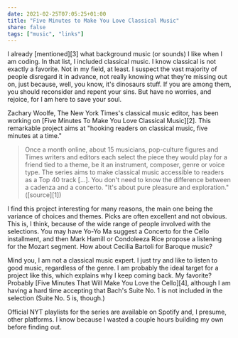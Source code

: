```yaml
---
date: 2021-02-25T07:05:25+01:00
title: "Five Minutes to Make You Love Classical Music"
share: false
tags: ["music", "links"]
---
```

I already [mentioned][3] what background music (or sounds) I like when I am
coding. In that list, I included classical music. I know classical is not
exactly a favorite. Not in my field, at least. I suspect the vast majority of
people disregard it in advance, not really knowing what they're missing out on,
just because, well, you know, it's dinosaurs stuff. If you are among them, you
should reconsider and repent your sins. But have no worries, and rejoice, for
I am here to save your soul.

Zachary Woolfe, The New York Times's classical music editor, has been working
on [Five Minutes To Make You Love Classical Music][2]. This remarkable project aims
at "hooking readers on classical music, five minutes at a time."

> Once a month online, about 15 musicians, pop-culture figures and Times
> writers and editors each select the piece they would play for a friend tied
> to a theme, be it an instrument, composer, genre or voice type. The series
> aims to make classical music accessible to readers as a Top 40 track [...].
> You don't need to know the difference between a cadenza and a concerto. "It's
> about pure pleasure and exploration." ([source][1])

I find this project interesting for many reasons, the main one being the
variance of choices and themes. Picks are often excellent and not obvious. This
is, I think, because of the wide range of people involved with the selections.
You may have Yo-Yo Ma suggest a Concerto for the Cello installment, and then
Mark Hamill or Condoleeza Rice propose a listening for the Mozart segment. How
about Cecilia Bartoli for Baroque music?

Mind you, I am not a classical music expert. I just try and like to listen to
good music, regardless of the genre. I am probably the ideal target for
a project like this, which explains why I keep coming back. My favorite?
Probably [Five Minutes That Will Make You Love the Cello][4], although I am
having a hard time accepting that Bach's Suite No. 1 is not included in the
selection (Suite No. 5 is, though.)

Official NYT playlists for the series are available on Spotify and, I presume,
other platforms. I know because I wasted a couple hours building my own before
finding out.

